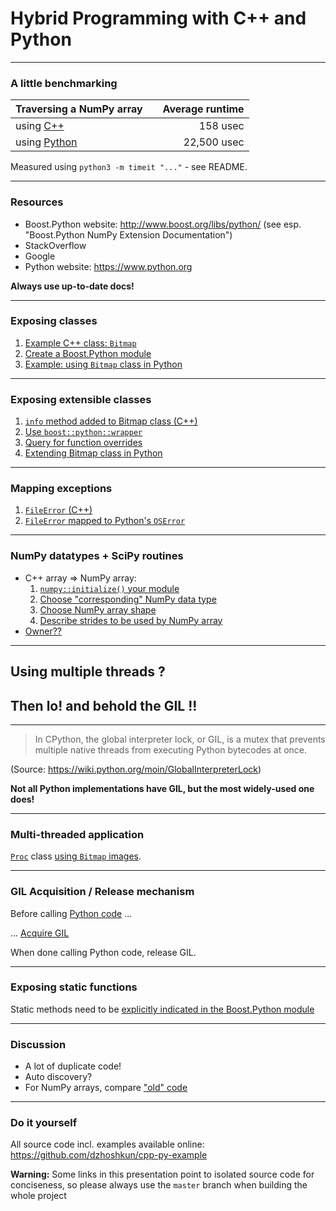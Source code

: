 # Hybrid Programming with C++ and Python

---

### A little benchmarking

| Traversing a NumPy array | | Average runtime |
| :--- | --- | ---: |
| using [C++](https://github.com/dzhoshkun/cpp-py-example/blob/benchmark-example/src/proc.cpp#L4) | | 158 usec |
| using [Python](https://github.com/dzhoshkun/cpp-py-example/blob/master/ex/mgrad.py) | | 22,500 usec |

Measured using `python3 -m timeit "..."` - see README.

---

### Resources

* Boost.Python website: http://www.boost.org/libs/python/ (see esp. "Boost.Python NumPy Extension Documentation")
* StackOverflow
* Google
* Python website: https://www.python.org

**Always use up-to-date docs!**

---

### Exposing classes

1. [Example C++ class: `Bitmap`](https://github.com/dzhoshkun/cpp-py-example/blob/master/src/bitmap.h)
1. [Create a Boost.Python module](https://github.com/dzhoshkun/cpp-py-example/blob/exposing-classes-directly/src/python.cpp)
1. [Example: using `Bitmap` class in Python](https://github.com/dzhoshkun/cpp-py-example/blob/master/ex/class.py)

---

### Exposing extensible classes

1. [`info` method added to Bitmap class (C++)](https://github.com/dzhoshkun/cpp-py-example/blob/master/src/bitmap.h#L25)
1. [Use `boost::python::wrapper`](https://github.com/dzhoshkun/cpp-py-example/blob/exposing-extensible-classes/src/python.cpp#L9)
1. [Query for function overrides](https://github.com/dzhoshkun/cpp-py-example/blob/exposing-extensible-classes/src/python.cpp#L20)
1. [Extending Bitmap class in Python](https://github.com/dzhoshkun/cpp-py-example/blob/master/ex/over.py#L11)

---

### Mapping exceptions

1. [`FileError` (C++)](https://github.com/dzhoshkun/cpp-py-example/blob/master/src/except.h)
1. [`FileError` mapped to Python's `OSError`](https://github.com/dzhoshkun/cpp-py-example/blob/mapping-exceptions/src/python.cpp)

---

### NumPy datatypes + SciPy routines

* C++ array => NumPy array:
   1. [`numpy::initialize()` your module](https://github.com/dzhoshkun/cpp-py-example/blob/numpy-data-scipy-routines/src/python.cpp#L41)
   1. [Choose "corresponding" NumPy data type](https://github.com/dzhoshkun/cpp-py-example/blob/numpy-data-scipy-routines/src/python.cpp#L23)
   1. [Choose NumPy array shape](https://github.com/dzhoshkun/cpp-py-example/blob/numpy-data-scipy-routines/src/python.cpp#L24)
   1. [Describe strides to be used by NumPy array](https://github.com/dzhoshkun/cpp-py-example/blob/numpy-data-scipy-routines/src/python.cpp#L27)
* [Owner??](https://github.com/dzhoshkun/cpp-py-example/blob/numpy-data-scipy-routines/src/python.cpp#L34)

---

## Using multiple threads ?
## Then lo! and behold the GIL !!

---

> In CPython, the global interpreter lock, or GIL, is a mutex that prevents multiple native threads from executing Python bytecodes at once.

(Source: https://wiki.python.org/moin/GlobalInterpreterLock)

**Not all Python implementations have GIL, but the most widely-used one does!**

---

### Multi-threaded application

[`Proc`](https://github.com/dzhoshkun/cpp-py-example/blob/master/src/proc.h#L12) class [using `Bitmap` images](https://github.com/dzhoshkun/cpp-py-example/blob/master/src/proc.cpp#L42).

---

### GIL Acquisition / Release mechanism

Before calling [Python code](https://github.com/dzhoshkun/cpp-py-example/blob/master/ex/gil.py) ...

... [Acquire GIL](https://github.com/dzhoshkun/cpp-py-example/blob/master/src/python.cpp#L53)

When done calling Python code, release GIL.

---

### Exposing static functions

Static methods need to be [explicitly indicated in the Boost.Python module](https://github.com/dzhoshkun/cpp-py-example/blob/master/src/python.cpp#L83)

---

### Discussion

* A lot of duplicate code!
* Auto discovery?
* For NumPy arrays, compare ["old" code](http://stackoverflow.com/q/30388170)

---

### Do it yourself

All source code incl. examples available online: https://github.com/dzhoshkun/cpp-py-example

**Warning:** Some links in this presentation point to isolated source code for conciseness, so please always use the `master` branch when building the whole project
